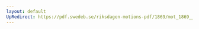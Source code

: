 ```yaml
---
layout: default
UpRedirect: https://pdf.swedeb.se/riksdagen-motions-pdf/1869/mot_1869__ak__00140/mot_1869__ak__00140_002.pdf
---
```

